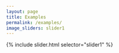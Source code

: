 ```yaml
---
layout: page
title: Examples
permalink: /examples/
image_sliders: slider1
---
```


{% include slider.html selector="slider1" %}